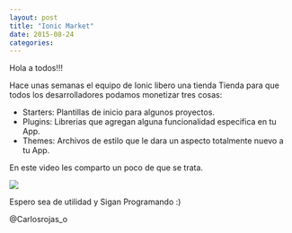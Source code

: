 ```yaml
---
layout: post
title: "Ionic Market"
date: 2015-08-24
categories:
---
```

Hola a todos!!!

Hace unas semanas el equipo de Ionic libero una tienda Tienda para que todos los desarrolladores podamos monetizar tres cosas:

* Starters: Plantillas de inicio para algunos proyectos.
* Plugins: Librerias que agregan alguna funcionalidad especifica en tu App.
* Themes: Archivos de estilo que le dara un aspecto totalmente nuevo a tu App.

En este video les comparto un poco de que se trata.

[<img src="http://img.youtube.com/vi/URobJP0uPa8/hqdefault.jpg" />](http://j.mp/1EfRHHR)

Espero sea de utilidad y Sigan Programando :)

@Carlosrojas_o
